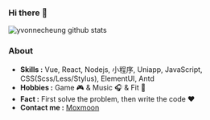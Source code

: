 ### Hi there :ice_cream:


<!--
**YvonneCheung/YvonneCheung** is a ✨ _special_ ✨ repository because its `README.md` (this file) appears on your GitHub profile.

Here are some ideas to get you started:

- 🔭 I’m currently working on ...
- 🌱 I’m currently learning ...
- 👯 I’m looking to collaborate on ...
- 🤔 I’m looking for help with ...
- 💬 Ask me about ...
- 📫 How to reach me: ...
- 😄 Pronouns: ...
- ⚡ Fun fact: ...
-->
![yvonnecheung github stats](https://github-readme-stats.vercel.app/api?username=moxmoon&count_private=true&show_icons=true&theme=dracula)

### About

-  **Skills :** Vue, React, Nodejs, 小程序, Uniapp, JavaScript, CSS(Scss/Less/Stylus), ElementUI, Antd
-  **Hobbies :** Game :video_game: & Music :headphones: & Fit :dancer:
-  **Fact :** First solve the problem, then write the code :heart:
-  **Contact me :** [Moxmoon](mailto:xixixixiao@hotmail.com)
